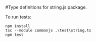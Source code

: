 #Type definitions for string.js package.

To run tests:

```
npm install
tsc --module commonjs .\test\string.ts
npm test
```

